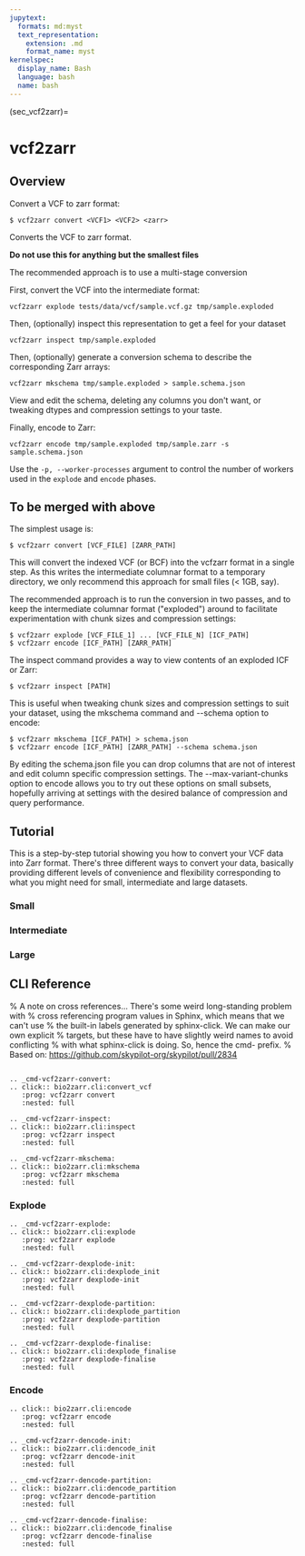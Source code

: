 ```yaml
---
jupytext:
  formats: md:myst
  text_representation:
    extension: .md
    format_name: myst
kernelspec:
  display_name: Bash
  language: bash
  name: bash
---
```

(sec_vcf2zarr)=
# vcf2zarr


## Overview


Convert a VCF to zarr format:

```
$ vcf2zarr convert <VCF1> <VCF2> <zarr>
```

Converts the VCF to zarr format.

**Do not use this for anything but the smallest files**

The recommended approach is to use a multi-stage conversion

First, convert the VCF into the intermediate format:

```
vcf2zarr explode tests/data/vcf/sample.vcf.gz tmp/sample.exploded
```

Then, (optionally) inspect this representation to get a feel for your dataset
```
vcf2zarr inspect tmp/sample.exploded
```

Then, (optionally) generate a conversion schema to describe the corresponding
Zarr arrays:

```
vcf2zarr mkschema tmp/sample.exploded > sample.schema.json
```

View and edit the schema, deleting any columns you don't want, or tweaking
dtypes and compression settings to your taste.

Finally, encode to Zarr:
```
vcf2zarr encode tmp/sample.exploded tmp/sample.zarr -s sample.schema.json
```

Use the ``-p, --worker-processes`` argument to control the number of workers used
in the ``explode`` and ``encode`` phases.

## To be merged with above

The simplest usage is:

```
$ vcf2zarr convert [VCF_FILE] [ZARR_PATH]
```


This will convert the indexed VCF (or BCF) into the vcfzarr format in a single
step. As this writes the intermediate columnar format to a temporary directory,
we only recommend this approach for small files (< 1GB, say).

The recommended approach is to run the conversion in two passes, and
to keep the intermediate columnar format ("exploded") around to facilitate
experimentation with chunk sizes and compression settings:

```
$ vcf2zarr explode [VCF_FILE_1] ... [VCF_FILE_N] [ICF_PATH]
$ vcf2zarr encode [ICF_PATH] [ZARR_PATH]
```

The inspect command provides a way to view contents of an exploded ICF
or Zarr:

```
$ vcf2zarr inspect [PATH]
```

This is useful when tweaking chunk sizes and compression settings to suit
your dataset, using the mkschema command and --schema option to encode:

```
$ vcf2zarr mkschema [ICF_PATH] > schema.json
$ vcf2zarr encode [ICF_PATH] [ZARR_PATH] --schema schema.json
```

By editing the schema.json file you can drop columns that are not of interest
and edit column specific compression settings. The --max-variant-chunks option
to encode allows you to try out these options on small subsets, hopefully
arriving at settings with the desired balance of compression and query
performance.



## Tutorial

This is a step-by-step tutorial showing you how to convert your
VCF data into Zarr format. There's three different ways to
convert your data, basically providing different levels of
convenience and flexibility corresponding to what you might
need for small, intermediate and large datasets.

### Small

<!-- ```{code-cell} bash -->
<!-- vcf2zarr convert ../tests/data/vcf/sample.vcf.gz sample.zarr -vf -->
<!-- ``` -->

 <div id="vcf2zarr_convert"></div>
 <script>
 AsciinemaPlayer.create('_static/vcf2zarr_convert.cast',
    document.getElementById('vcf2zarr_convert'), {
    cols:80,
    rows:12
 });
 </script>

### Intermediate

### Large

## CLI Reference

% A note on cross references... There's some weird long-standing problem with
% cross referencing program values in Sphinx, which means that we can't use
% the built-in labels generated by sphinx-click. We can make our own explicit
% targets, but these have to have slightly weird names to avoid conflicting
% with what sphinx-click is doing. So, hence the cmd- prefix.
% Based on: https://github.com/skypilot-org/skypilot/pull/2834

<!-- .. _cmd-vcf2zarr: -->
<!-- .. click:: bio2zarr.cli:vcf2zarr_main -->
<!--    :prog: vcf2zarr -->
<!--    :nested: short -->

```{eval-rst}

.. _cmd-vcf2zarr-convert:
.. click:: bio2zarr.cli:convert_vcf
   :prog: vcf2zarr convert
   :nested: full

.. _cmd-vcf2zarr-inspect:
.. click:: bio2zarr.cli:inspect
   :prog: vcf2zarr inspect
   :nested: full

.. _cmd-vcf2zarr-mkschema:
.. click:: bio2zarr.cli:mkschema
   :prog: vcf2zarr mkschema
   :nested: full
```

### Explode

```{eval-rst}
.. _cmd-vcf2zarr-explode:
.. click:: bio2zarr.cli:explode
   :prog: vcf2zarr explode
   :nested: full

.. _cmd-vcf2zarr-dexplode-init:
.. click:: bio2zarr.cli:dexplode_init
   :prog: vcf2zarr dexplode-init
   :nested: full

.. _cmd-vcf2zarr-dexplode-partition:
.. click:: bio2zarr.cli:dexplode_partition
   :prog: vcf2zarr dexplode-partition
   :nested: full

.. _cmd-vcf2zarr-dexplode-finalise:
.. click:: bio2zarr.cli:dexplode_finalise
   :prog: vcf2zarr dexplode-finalise
   :nested: full
```

### Encode

```{eval-rst}
.. click:: bio2zarr.cli:encode
   :prog: vcf2zarr encode
   :nested: full

.. _cmd-vcf2zarr-dencode-init:
.. click:: bio2zarr.cli:dencode_init
   :prog: vcf2zarr dencode-init
   :nested: full

.. _cmd-vcf2zarr-dencode-partition:
.. click:: bio2zarr.cli:dencode_partition
   :prog: vcf2zarr dencode-partition
   :nested: full

.. _cmd-vcf2zarr-dencode-finalise:
.. click:: bio2zarr.cli:dencode_finalise
   :prog: vcf2zarr dencode-finalise
   :nested: full
```

